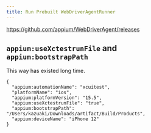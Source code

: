 ```yaml
---
title: Run Prebuilt WebDriverAgentRunner
---
```



https://github.com/appium/WebDriverAgent/releases


## `appium:useXctestrunFile` and `appium:bootstrapPath`


This way has existed long time.

```
{
  "appium:automationName": "xcuitest",
  "platformName": "ios",
  "appium:platformVersion": "15.5",
  "appium:useXctestrunFile": "true",
  "appium:bootstrapPath": "/Users/kazuaki/Downloads/artifact/Build/Products",
  "appium:deviceName": "iPhone 12"
}
```
